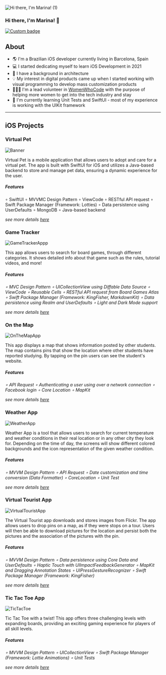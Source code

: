 
![Hi there, I'm Marina! (1)](https://github.com/marinaaguiar/marinaaguiar/assets/74434212/55b72fbe-58fb-4ded-b7f0-a8a210486aef)

### Hi there, I'm Marina! 👋
 
<!--FIRST SECTION-->
<p align="left">
  <a href="https://www.linkedin.com/in/marina-aguiar/" alt="LinkedIn Link">
    <img alt="Custom badge" src="https://img.shields.io/static/v1?message=LINKEDIN&label=&logo=LINKEDIN&style=for-the-badge&color=1e90FF">
  </a>


## About

  - 🌎 I'm a Brazilian iOS developer currently living in Barcelona, Spain
  - 💻 I started dedicating myself to learn iOS Development in 2021
  - 📐 I have a background in architecture
  - 💡 My interest in digital products came up when I started working with visual programming to develop mass customization products
  - 👩🏼‍💻 I'm a lead volunteer in [WomenWhoCode](https://womenwhocode.github.io/london/) with the purpose of helping more women to get into the tech industry and stay
  - 📱 I'm currently learning Unit Tests and SwiftUI - most of my experience is working with the UIKit framework
  
  ---
 
  ## iOS Projects

  ### Virtual Pet

  ![Banner](https://github.com/user-attachments/assets/c51b4963-f6dc-4cca-bae2-5a4b20999b37)

  Virtual Pet is a mobile application that allows users to adopt and care for a virtual pet. The app is built with SwiftUI for iOS and utilizes a Java-based backend to store and manage pet data, ensuring a dynamic experience for the user. 

##### Features 

  ∘ SwiftUI
  ∘ MVVMC Design Pattern
  ∘ ViewCode
  ∘ RESTful API request
  ∘ Swift Package Manager (Framework: Lotties)
  ∘ Data persistence using UserDefaults
  ∘ MongoDB
  ∘ Java-based backend

  _see more details [here]([https://github.com/marinaaguiar/GameTracker](https://github.com/marinaaguiar/ITAcademy-VirtualPet))_

  ### Game Tracker 
  
![GameTrackerAppp](https://github.com/marinaaguiar/marinaaguiar/assets/74434212/b450d261-0f40-487b-b8fb-58326266fe67)
 
This app allows users to search for board games, through different categories. It shows detailed info about that game such as the rules, tutorial videos, and more!

##### Features 
  _∘ MVC Design Pattern
  ∘ UICollectionView using Diffable Data Source
  ∘ ViewCode
  ∘ Reusable Cells
  ∘ RESTful API request from Board Games Atlas
  ∘ Swift Package Manager (Framework: KingFisher, MarkdownKit)
  ∘ Data persistence using Realm and UserDefaults
  ∘ Light and Dark Mode support_
 
  _see more details [here](https://github.com/marinaaguiar/GameTracker)_

### On the Map  
  
![OnTheMapApp](https://github.com/marinaaguiar/marinaaguiar/assets/74434212/53c056d6-0267-4d07-926f-2154a03f1b5c)
  
 This app displays a map that shows information posted by other students. The map contains pins that show the location where other students have reported studying. By tapping on the pin users can see the student's website.

##### Features 
  _∘ API Request
  ∘ Authenticating a user using over a network connection
  ∘ Facebook login
  ∘ Core Location
  ∘ MapKit_
 
 _see more details [here](https://github.com/marinaaguiar/OnTheMapAppUdacity)_

 ### Weather App 
 
![WeatherApp](https://github.com/marinaaguiar/marinaaguiar/assets/74434212/d6a6bbca-96ad-4753-96b6-eff7ef5bf6d2)
  
  Weather App is a tool that allows users to search for current temperature and weather conditions in their real location or in any other city they look for. Depending on the time of day, the screens will show different colored backgrounds and the icon representation of the given weather condition.  
  
 ##### Features 
  _∘ MVVM Design Pattern
  ∘ API Request
  ∘ Date customization and time conversion (Data Formatter)
  ∘ CoreLocation
  ∘ Unit Test_
 
  _see more details [here](https://github.com/marinaaguiar/WeatherApp-MVVM)_

  ### Virtual Tourist App 

  ![VirtualTouristApp](https://github.com/marinaaguiar/marinaaguiar/assets/74434212/053cd5ba-56e3-4049-b70d-cc99132a588e)

  The Virtual Tourist app downloads and stores images from Flickr. The app allows users to drop pins on a map, as if they were stops on a tour. Users will then be able to download pictures for the location and persist both the pictures and the association of the pictures with the pin.
 
  ##### Features 
  _∘ MVVM Design Pattern
  ∘ Data persistence using Core Data and UserDefaults
  ∘ Haptic Touch with UIImpactFeedbackGenerator
  ∘ MapKit and Dragging Annotation States
  ∘ UIPressGestureRecognizer
  ∘ Swift Package Manager (Framework: KingFisher)_
 
   _see more details [here](https://github.com/marinaaguiar/VirtualTouristUdacity)_

   ### Tic Tac Toe App 

   ![TicTacToe](https://github.com/marinaaguiar/marinaaguiar/assets/74434212/40eea6b6-7f8b-4c31-82bf-6038916d9a7f)

   Tic Tac Toe with a twist! This app offers three challenging levels with expanding boards, providing an exciting gaming experience for players of all skill levels.

   ##### Features 
  _∘ MVVM Design Pattern
  ∘ UICollectionView
  ∘ Swift Package Manager (Framework: Lottie Animations)
  ∘ Unit Tests_

  _see more details [here](https://github.com/marinaaguiar/TicTacToe)_


<!--
**marinaaguiar/marinaaguiar** is a ✨ _special_ ✨ repository because its `README.md` (this file) appears on your GitHub profile.

Here are some ideas to get you started:

- 🔭 I’m currently working on ...
- 🌱 I’m currently learning ...
- 👯 I’m looking to collaborate on ...
- 🤔 I’m looking for help with ...
- 💬 Ask me about ...
- 📫 How to reach me: ...
- 😄 Pronouns: ...
- ⚡ Fun fact: ...
-->
